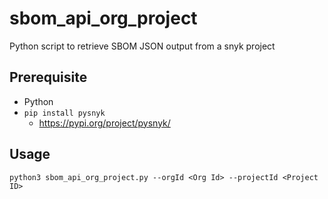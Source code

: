 # sbom_api_org_project

Python script to retrieve SBOM JSON output from a snyk project

## Prerequisite

- Python
- `pip install pysnyk`
  - https://pypi.org/project/pysnyk/

## Usage

```
python3 sbom_api_org_project.py --orgId <Org Id> --projectId <Project ID>
```